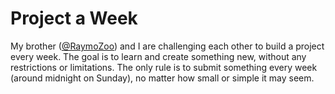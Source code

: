 # Project a Week

My brother ([@RaymoZoo](https://github.com/RaymoZoo)) and I are challenging each other to build a project every week. The goal is to learn and create something new, without any restrictions or limitations. The only rule is to submit something every week (around midnight on Sunday), no matter how small or simple it may seem.
